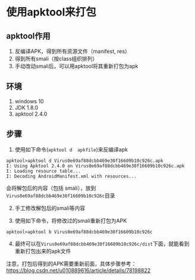 # 使用apktool来打包


## apktool作用

1. 反编译APK，得到所有资源文件（manifest, res）
2. 得到所有smali（按class组织排列）
3. 手动改动smali后，可以用apktool将其重新打包为apk


## 环境

1. windows 10
2. JDK 1.8.0
3. apktool 2.4.0

## 步骤


1. 使用如下命令(`apktool d  apkfile`)来反编译apk

```
apktool>apktool d Virus0e69af88dcbb469e30f16609b10c926c.apk
I: Using Apktool 2.4.0 on Virus0e69af88dcbb469e30f16609b10c926c.apk
I: Loading resource table...
I: Decoding AndroidManifest.xml with resources...
```

会将解包后的内容（包括 smali），放到`Virus0e69af88dcbb469e30f16609b10c926c`目录


2. 手工修改解包后的smali等内容

3. 使用如下命令，将修改过的smali重新打包为APK

```
apktool>apktool b Virus0e69af88dcbb469e30f16609b10c926c
```

4. 最终可以在`Virus0e69af88dcbb469e30f16609b10c926c/dist`下面，就能看到重新打包出来的apk文件


注意，打包后得到的APK需要重新前面，具体步骤参考：https://blog.csdn.net/u010889616/article/details/78198822


